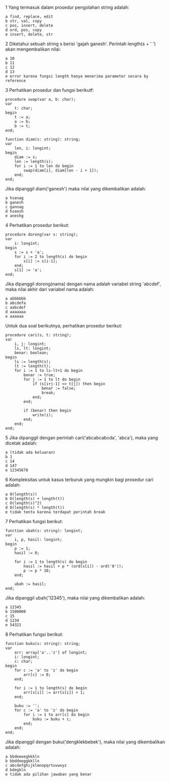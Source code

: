 1 	Yang termasuk dalam prosedur pengolahan string adalah:

    a find, replace, edit
    b str, val, copy
    c pos, insert, delete
    d ord, pos, copy
    e insert, delete, str

2 	Diketahui sebuah string s berisi 'gajah ganesh'. Perintah length(s + ' ') akan mengembalikan nilai:

    a 10
    b 11
    c 12
    d 13
    e error karena fungsi length hanya menerima parameter secara by reference

3 	Perhatikan prosedur dan fungsi berikutf:

    procedure swap(var a, b: char);
    var
        t: char;
    begin
        t := a;
        a := b;
        b := t;
    end;

    function diam(s: string): string;
    var
        len, i: longint;
    begin
        diam := s;
        len := length(s);
        for i := 1 to len do begin
            swap(diam[i], diam[len - i + 1]);
        end;
    end;

Jika dipanggil diam('ganesh') maka nilai yang dikembalikan adalah:

    a hsenag
    b ganesh
    c gannag
    d hseesh
    e aneshg

4 	Perhatikan prosedur berikut:

    procedure dorong(var s: string);
    var
        i: longint;
    begin
        s := s + 'a';
        for i := 2 to length(s) do begin
            s[i] := s[i-1];
        end;
        s[1] := 'a';
    end;

Jika dipanggil dorong(nama) dengan nama adalah variabel string 'abcdef', maka nilai akhir dari variabel nama adalah:

    a abbbbbb
    b abcdefa
    c aabcdef
    d aaaaaaa
    e aaaaaa

Untuk dua soal berikutnya, perhatikan prosedur berikut:

    procedure cari(s, t: string);
    var
        i, j: longint;
        ls, lt: longint;
        benar: boolean;
    begin
        ls := length(s);
        lt := length(t);
        for i := 1 to ls-lt+1 do begin
            benar := true;
            for j := 1 to lt do begin
                if (s[i+j-1] <> t[j]) then begin
                    benar := false;
                    break;
                end;
            end;

            if (benar) then begin
                write(i);
            end;
        end;
    end;

5 	Jika dipanggil dengan perintah cari('abcabcabcda', 'abca'), maka yang dicetak adalah:

    a (tidak ada keluaran)
    b 1
    c 14
    d 147
    e 12345678

6 	Kompleksitas untuk kasus terburuk yang mungkin bagi prosedur cari adalah:

    a O(length(s))
    b O(length(s) + length(t))
    c O(length(s)^2)
    d O(length(s) * length(t))
    e tidak tentu karena terdapat perintah break

7 	Perhatikan fungsi berikut:

    function ubah(s: string): longint;
    var
        i, p, hasil: longint;
    begin
        p := 1;
        hasil := 0;

        for i := 1 to length(s) do begin
            hasil := hasil + p * (ord(s[i]) - ord('0'));
            p := p * 10;
        end;

        ubah := hasil;
    end;

Jika dipanggil ubah('12345'), maka nilai yang dikembalikan adalah:

    a 12345
    b 1500000
    c 15
    d 1234
    e 54321

8 	Perhatikan fungsi berikut:

    function buku(s: string): string;
    var
        arr: array['a'..'z'] of longint;
        i: longint;
        c: char;
    begin
        for c := 'a' to 'z' do begin
            arr[c] := 0;
        end;

        for i := 1 to length(s) do begin
            arr[s[i]] := arr[s[i]] + 1;
        end;

        buku := '';
        for c := 'a' to 'z' do begin
            for i := 1 to arr[c] do begin
                buku := buku + c;
            end;
        end;
    end;

Jika dipanggil dengan buku('dengklekbebek'), maka nilai yang dikembalikan adalah:

    a bbdeeeegkkkln
    b bbddeeggkklln
    c abcdefghijklmnopqrtuvwxyz
    d bdegkln
    e tidak ada pilihan jawaban yang benar